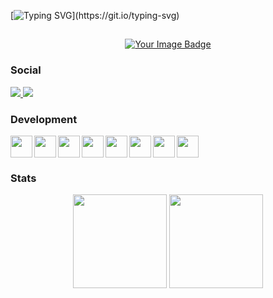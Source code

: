 [![Typing SVG](https://readme-typing-svg.demolab.com?font=Orbitron&size=28&duration=3500&pause=300&color=E20338&center=true&width=435&lines=-.-+.-..+.+--..)](https://git.io/typing-svg)
##

<div align="center">
    <a href="https://tryhackme.com/signup?referrer=66a031689d7bcba3f6042f67">
       <img src="https://tryhackme-badges.s3.amazonaws.com/kl3z.png" alt="Your Image Badge" />
    </a>
</div>

<h3> Social </h3>
<a href="mailto:kl3z.off@gmail.com">
    <img src="https://img.shields.io/badge/-Gmail-000?style=flat&logo=Gmail&logoColor=ea4335&labelColor=000">
</a>
<a href="https://discord.com/users/665679739549384704">
    <img src="https://img.shields.io/badge/-discord-000?style=flat&logo=discord&logoColor=5865F2&labelColor=000">
</a>


<h3> Development </h3>

<a href="https://skillicons.dev">
    <img width="35" height="35" align="left" src="https://skillicons.dev/icons?i=js" /> <img width="35" height="35" align="left" src="https://skillicons.dev/icons?i=nodejs" /> <img width="35" height="35" align="left" src="https://skillicons.dev/icons?i=ts" /><img width="35" height="35" align="left" src="https://skillicons.dev/icons?i=c" />
    <img width="35" height="35" align="left" src="https://skillicons.dev/icons?i=bash" /> <img width="35" height="35" align="left" src="https://skillicons.dev/icons?i=vscode" /> <img width="35" height="35" align="left" src="https://skillicons.dev/icons?i=git" /> <img width="35" height="35" src="https://skillicons.dev/icons?i=linux" />
  </a>

<h3> Stats </h3>

<div align="center">
<img height="150" src="https://github-readme-stats.vercel.app/api?username=abdelali77&show_icons=true&hide_title=true&title_color=FFF&bg_color=000&icon_color=6c757d&text_color=E20338&border_radius=10&hide_border=true" />
<img height="150" src="https://github-readme-stats.vercel.app/api/top-langs/?username=abdelali77&layout=compact&langs_count=8&bg_color=000&icon_color=495057&border_radius=15&hide_border=true&text_color=fff&hide_title=true" />
</div>
